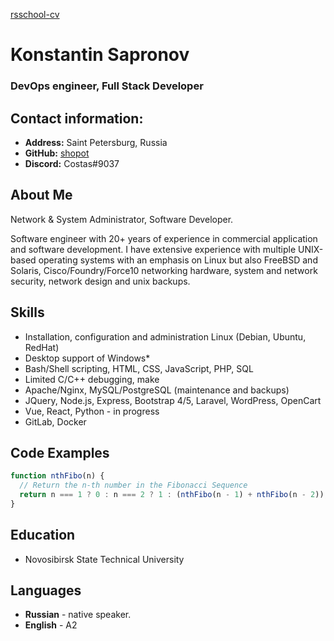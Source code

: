 [rsschool-cv](https://shopot.github.io/rsschool-cv/cv)
# Konstantin Sapronov
### DevOps engineer, Full Stack Developer

## Contact information:

* **Address:** Saint Petersburg, Russia
* **GitHub:** [shopot](https://github.com/shopot)
* **Discord:** Costas#9037

## About Me
Network & System Administrator, Software Developer.

Software engineer with 20+ years of experience in commercial application and software development.
I have extensive experience with multiple UNIX-based operating systems with an emphasis on Linux but also FreeBSD and Solaris, Cisco/Foundry/Force10 networking hardware, system and network security, network design and unix backups. 
 
## Skills

* Installation, configuration and administration Linux (Debian, Ubuntu, RedHat)
* Desktop support of Windows*
* Bash/Shell scripting, HTML, CSS, JavaScript, PHP, SQL 
* Limited C/C++ debugging, make
* Apache/Nginx, MySQL/PostgreSQL (maintenance and backups)
* JQuery, Node.js, Express, Bootstrap 4/5, Laravel, WordPress, OpenCart
* Vue, React, Python - in progress
* GitLab, Docker

## Code Examples

```javascript
function nthFibo(n) {
  // Return the n-th number in the Fibonacci Sequence
  return n === 1 ? 0 : n === 2 ? 1 : (nthFibo(n - 1) + nthFibo(n - 2));
}
```

## Education

* Novosibirsk State Technical University

## Languages

* **Russian** - native speaker.
* **English** - A2
